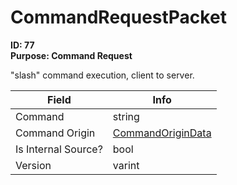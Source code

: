 # CommandRequestPacket

**ID: 77**  
**Purpose: Command Request**  

"slash" command execution, client to server.

<table><thead><tr><th>Field</th><th>Info</th></tr></thead><tbody>
<tr><td>Command</td><td>string</td></tr>
<tr><td>Command Origin</td><td><a href="../types/CommandOriginData.md">CommandOriginData</a></td></tr>
<tr><td>Is Internal Source?</td><td>bool</td></tr>
<tr><td>Version</td><td>varint</td></tr>
</tbody></table>